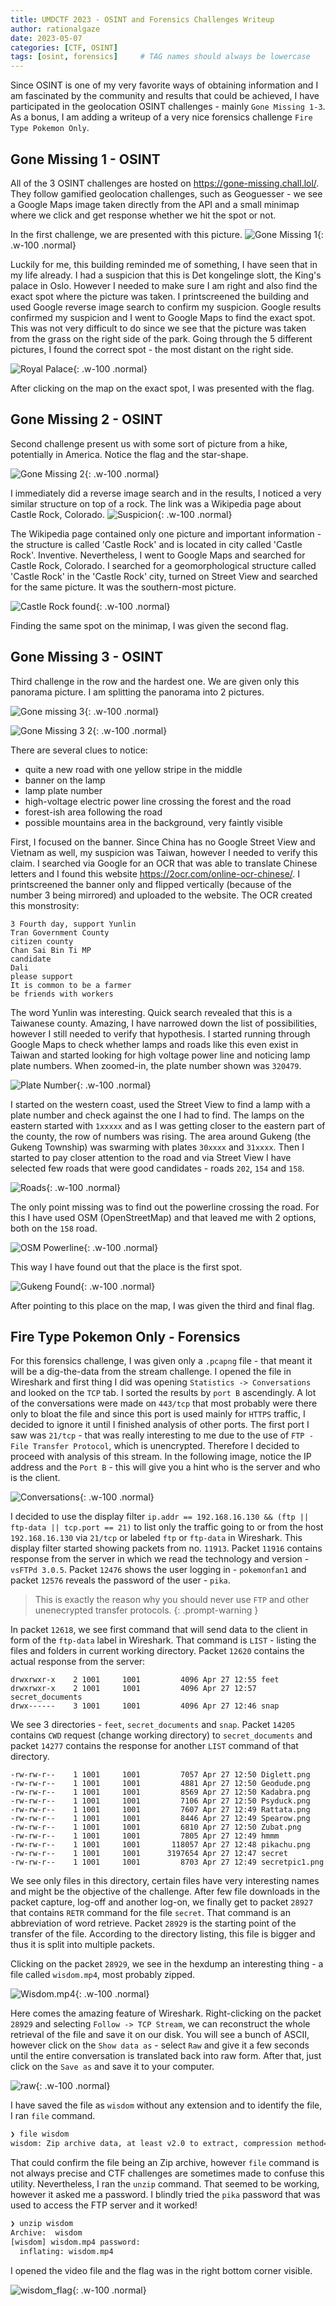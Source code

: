 ```yaml
---
title: UMDCTF 2023 - OSINT and Forensics Challenges Writeup
author: rationalgaze 
date: 2023-05-07
categories: [CTF, OSINT]
tags: [osint, forensics]     # TAG names should always be lowercase
---
```


Since OSINT is one of my very favorite ways of obtaining information and I am fascinated by the community and results that could be achieved, I have participated in the geolocation OSINT challenges - mainly `Gone Missing 1-3`. As a bonus, I am adding a writeup of a very nice forensics challenge `Fire Type Pokemon Only`.

## Gone Missing 1 - OSINT

All of the 3 OSINT challenges are hosted on <https://gone-missing.chall.lol/>. They follow gamified geolocation challenges, such as Geoguesser - we see a Google Maps image taken directly from the API and a small minimap where we click and get response whether we hit the spot or not. 

In the first challenge, we are presented with this picture. ![Gone Missing 1](/assets/img/2023_05_07_UMDCTF_2023_OSINT/gonemissing1.png){: .w-100 .normal}

Luckily for me, this building reminded me of something, I have seen that in my life already. I had a suspicion that this is Det kongelinge slott, the King's palace in Oslo. However I needed to make sure I am right and also find the exact spot where the picture was taken. I printscreened the building and used Google reverse image search to confirm my suspicion. Google results confirmed my suspicion and I went to Google Maps to find the exact spot. This was not very difficult to do since we see that the picture was taken from the grass on the right side of the park. Going through the 5 different pictures, I found the correct spot - the most distant on the right side.

![Royal Palace](/assets/img/2023_05_07_UMDCTF_2023_OSINT/royalpalace.png){: .w-100 .normal}

After clicking on the map on the exact spot, I was presented with the flag.

## Gone Missing 2 - OSINT

Second challenge present us with some sort of picture from a hike, potentially in America. Notice the flag and the star-shape. 

![Gone Missing 2](/assets/img/2023_05_07_UMDCTF_2023_OSINT/gonemissing2.png){: .w-100 .normal}
 
I immediately did a reverse image search and in the results, I noticed a very similar structure on top of a rock. The link was a Wikipedia page about Castle Rock, Colorado. ![Suspicion](/assets/img/2023_05_07_UMDCTF_2023_OSINT/castlerock.png){: .w-100 .normal}

The Wikipedia page contained only one picture and important information - the structure is called 'Castle Rock' and is located in city called 'Castle Rock'. Inventive. Nevertheless, I went to Google Maps and searched for Castle Rock, Colorado. I searched for a geomorphological structure called 'Castle Rock' in the 'Castle Rock' city, turned on Street View and searched for the same picture. It was the southern-most picture.

![Castle Rock found](/assets/img/2023_05_07_UMDCTF_2023_OSINT/castlerock_found.png){: .w-100 .normal}

Finding the same spot on the minimap, I was given the second flag.

## Gone Missing 3 - OSINT

Third challenge in the row and the hardest one. We are given only this panorama picture. I am splitting the panorama into 2 pictures. 

![Gone missing 3](/assets/img/2023_05_07_UMDCTF_2023_OSINT/gonemissing3.png){: .w-100 .normal}

![Gone Missing 3 2](/assets/img/2023_05_07_UMDCTF_2023_OSINT/gonemissing3_2.png){: .w-100 .normal}

There are several clues to notice:
- quite a new road with one yellow stripe in the middle
- banner on the lamp
- lamp plate number
- high-voltage electric power line crossing the forest and the road
- forest-ish area following the road
- possible mountains area in the background, very faintly visible

First, I focused on the banner. Since China has no Google Street View and Vietnam as well, my suspicion was Taiwan, however I needed to verify this claim. I searched via Google for an OCR that was able to translate Chinese letters and I found this website <https://2ocr.com/online-ocr-chinese/>. I printscreened the banner only and flipped vertically (because of the number 3 being mirrored) and uploaded to the website. The OCR created this monstrosity:
```
3 Fourth day, support Yunlin
Tran Government County
citizen county
Chan Sai Bin Ti MP
candidate
Dali
please support
It is common to be a farmer
be friends with workers
```

The word Yunlin was interesting. Quick search revealed that this is a Taiwanese county. Amazing, I have narrowed down the list of possibilities, however I still needed to verify that hypothesis. I started running through Google Maps to check whether lamps and roads like this even exist in Taiwan and started looking for high voltage power line and noticing lamp plate numbers. When zoomed-in, the plate number shown was `320479`. 

![Plate Number](/assets/img/2023_05_07_UMDCTF_2023_OSINT/platenumber.png){: .w-100 .normal}

I started on the western coast, used the Street View to find a lamp with a plate number and check against the one I had to find. The lamps on the eastern started with `1xxxxx` and as I was getting closer to the eastern part of the county, the row of numbers was rising. The area around Gukeng (the Gukeng Township) was swarming with plates `30xxxx` and `31xxxx`. Then I started to pay closer attention to the road and via Street View I have selected few roads that were good candidates - roads `202`, `154` and `158`.

![Roads](/assets/img/2023_05_07_UMDCTF_2023_OSINT/roads.png){: .w-100 .normal}

The only point missing was to find out the powerline crossing the road. For this I have used OSM (OpenStreetMap) and that leaved me with 2 options, both on the `158` road. 

![OSM Powerline](/assets/img/2023_05_07_UMDCTF_2023_OSINT/osm_powerline.png){: .w-100 .normal}

This way I have found out that the place is the first spot.

![Gukeng Found](/assets/img/2023_05_07_UMDCTF_2023_OSINT/gukeng_found.png){: .w-100 .normal}

After pointing to this place on the map, I was given the third and final flag.

## Fire Type Pokemon Only - Forensics

For this forensics challenge, I was given only a `.pcapng` file - that meant it will be a dig-the-data from the stream challenge. I opened the file in Wireshark and first thing I did was opening `Statistics -> Conversations` and looked on the `TCP` tab. I sorted the results by `port B` ascendingly. A lot of the conversations were made on `443/tcp` that most probably were there only to bloat the file and since this port is used mainly for `HTTPS` traffic, I decided to ignore it until I finished analysis of other ports. The first port I saw was `21/tcp` - that was really interesting to me due to the use of `FTP - File Transfer Protocol`, which is unencrypted. Therefore I decided to proceed with analysis of this stream. In the following image, notice the IP address and the `Port B` - this will give you a hint who is the server and who is the client.

![Conversations](/assets/img/2023_05_07_UMDCTF_2023_OSINT/wireshark_conversation.png){: .w-100 .normal}

I decided to use the display filter `ip.addr == 192.168.16.130 && (ftp || ftp-data || tcp.port == 21)` to list only the traffic going to or from the host `192.168.16.130` via `21/tcp` or labeled `ftp` or `ftp-data` in Wireshark. This display filter started showing packets from no. `11913`. Packet `11916` contains response from the server in which we read the technology and version - `vsFTPd 3.0.5`. Packet `12476` shows the user logging in - `pokemonfan1` and packet `12576` reveals the password of the user - `pika`.
> This is exactly the reason why you should never use `FTP` and other unenecrypted transfer protocols.
{: .prompt-warning }

In packet `12618`, we see first command that will send data to the client in form of the `ftp-data` label in Wireshark. That command is `LIST` - listing the files and folders in current working directory. Packet `12620` contains the actual response from the server:
```
drwxrwxr-x    2 1001     1001         4096 Apr 27 12:55 feet
drwxrwxr-x    2 1001     1001         4096 Apr 27 12:57 secret_documents
drwx------    3 1001     1001         4096 Apr 27 12:46 snap
```

We see 3 directories - `feet`, `secret_documents` and `snap`. Packet `14205` contains `CWD` request (change working directory) to `secret_documents` and packet `14277` contains the response for another `LIST` command of that directory.
```
-rw-rw-r--    1 1001     1001         7057 Apr 27 12:50 Diglett.png
-rw-rw-r--    1 1001     1001         4881 Apr 27 12:50 Geodude.png
-rw-rw-r--    1 1001     1001         8569 Apr 27 12:50 Kadabra.png
-rw-rw-r--    1 1001     1001         7106 Apr 27 12:50 Psyduck.png
-rw-rw-r--    1 1001     1001         7607 Apr 27 12:49 Rattata.png
-rw-rw-r--    1 1001     1001         8446 Apr 27 12:49 Spearow.png
-rw-rw-r--    1 1001     1001         6810 Apr 27 12:50 Zubat.png
-rw-rw-r--    1 1001     1001         7805 Apr 27 12:49 hmmm
-rw-rw-r--    1 1001     1001       118057 Apr 27 12:48 pikachu.png
-rw-rw-r--    1 1001     1001      3197654 Apr 27 12:47 secret
-rw-rw-r--    1 1001     1001         8703 Apr 27 12:49 secretpic1.png
```

We see only files in this directory, certain files have very interesting names and might be the objective of the challenge. After few file downloads in the packet capture, log-off and another log-on, we finally get to packet `28927` that contains `RETR` command for the file `secret`. That command is an abbreviation of word retrieve. Packet `28929` is the starting point of the transfer of the file. According to the directory listing, this file is bigger and thus it is split into multiple packets. 

Clicking on the packet `28929`, we see in the hexdump an interesting thing - a file called `wisdom.mp4`, most probably zipped.

![Wisdom.mp4](/assets/img/2023_05_07_UMDCTF_2023_OSINT/wisdom.png){: .w-100 .normal}

Here comes the amazing feature of Wireshark. Right-clicking on the packet `28929` and selecting `Follow -> TCP Stream`, we can reconstruct the whole retrieval of the file and save it on our disk. You will see a bunch of ASCII, however click on the `Show data as` - select `Raw` and give it a few seconds until the entire conversation is translated back into raw form. After that, just click on the `Save as` and save it to your computer.

![raw](/assets/img/2023_05_07_UMDCTF_2023_OSINT/raw.png){: .w-100 .normal}

I have saved the file as `wisdom` without any extension and to identify the file, I ran `file` command.

```bash
❯ file wisdom
wisdom: Zip archive data, at least v2.0 to extract, compression method=deflate
```

That could confirm the file being an Zip archive, however `file` command is not always precise and CTF challenges are sometimes made to confuse this utility. Nevertheless, I ran the `unzip` command. That seemed to be working, however it asked me a password. I blindly tried the `pika` password that was used to access the FTP server and it worked!

```bash
❯ unzip wisdom
Archive:  wisdom
[wisdom] wisdom.mp4 password: 
  inflating: wisdom.mp4  
```

I opened the video file and the flag was in the right bottom corner visible.

![wisdom_flag](/assets/img/2023_05_07_UMDCTF_2023_OSINT/wisdom_flag.png){: .w-100 .normal}
